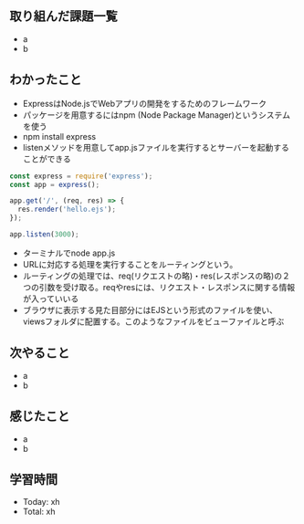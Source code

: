 ## 取り組んだ課題一覧
- a
- b
## わかったこと
- ExpressはNode.jsでWebアプリの開発をするためのフレームワーク
- パッケージを用意するにはnpm (Node Package Manager)というシステムを使う
- npm install express
- listenメソッドを用意してapp.jsファイルを実行するとサーバーを起動することができる
```javascript:test.js
const express = require('express');
const app = express();

app.get('/', (req, res) => {
  res.render('hello.ejs');
});

app.listen(3000);
```
- ターミナルでnode app.js
- URLに対応する処理を実行することをルーティングという。
- ルーティングの処理では、req(リクエストの略)・res(レスポンスの略)の２つの引数を受け取る。reqやresには、リクエスト・レスポンスに関する情報が入っていいる
- ブラウザに表示する見た目部分にはEJSという形式のファイルを使い、viewsフォルダに配置する。このようなファイルをビューファイルと呼ぶ
## 次やること
- a
- b
## 感じたこと
- a
- b
## 学習時間
- Today: xh
- Total: xh
